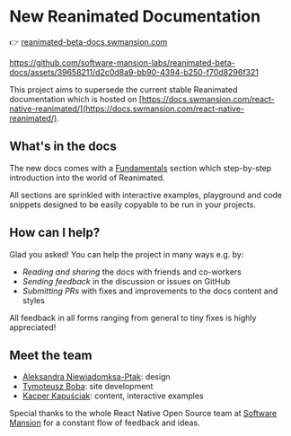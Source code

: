 # New Reanimated Documentation

👉 [reanimated-beta-docs.swmansion.com](https://reanimated-beta-docs.swmansion.com/)

https://github.com/software-mansion-labs/reanimated-beta-docs/assets/39658211/d2c0d8a9-bb90-4394-b250-f70d8296f321

This project aims to supersede the current stable Reanimated documentation which is hosted on [https://docs.swmansion.com/react-native-reanimated/](https://docs.swmansion.com/react-native-reanimated/).

## What's in the docs

The new docs comes with a [Fundamentals](https://reanimated-beta-docs.swmansion.com/docs/fundamentals/getting-started) section which step-by-step introduction into the world of Reanimated.

All sections are sprinkled with interactive examples, playground and code snippets designed to be easily copyable to be run in your projects.

## How can I help?

Glad you asked! You can help the project in many ways e.g. by:

- _Reading and sharing_ the docs with friends and co-workers
- _Sending feedback_ in the discussion or issues on GitHub
- _Submitting PRs_ with fixes and improvements to the docs content and styles

All feedback in all forms ranging from general to tiny fixes is highly appreciated!

## Meet the team

- [Aleksandra Niewiadomksa-Ptak](https://dribbble.com/aleksandranie): design
- [Tymoteusz Boba](https://twitter.com/IceMeltt): site development
- [Kacper Kapuściak](https://twitter.com/kacperkapusciak): content, interactive examples

Special thanks to the whole React Native Open Source team at [Software Mansion](https://swmansion.com/community/open-source/) for a constant flow of feedback and ideas.
